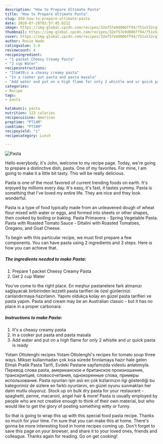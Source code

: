 ```yaml
---
description: "How to Prepare Ultimate Pasta"
title: "How to Prepare Ultimate Pasta"
slug: 650-how-to-prepare-ultimate-pasta
date: 2020-07-28T03:57:45.621Z
image: https://img-global.cpcdn.com/recipes/32ef57e9d006ff94/751x532cq70/pasta-recipe-main-photo.jpg
thumbnail: https://img-global.cpcdn.com/recipes/32ef57e9d006ff94/751x532cq70/pasta-recipe-main-photo.jpg
cover: https://img-global.cpcdn.com/recipes/32ef57e9d006ff94/751x532cq70/pasta-recipe-main-photo.jpg
author: Rosie Wade
ratingvalue: 3.4
reviewcount: 4
recipeingredient:
- "1 packet Cheesy Creamy Pasta"
- "2 cup Water"
recipeinstructions:
- "It&#39;s a cheasy creamy pasta"
- "In a cooker put pasta and pasta masala"
- "Add water and put on a high flame for only 2 whistle and ur quick pasta is ready"
categories:
- Recipe
tags:
- pasta

katakunci: pasta 
nutrition: 123 calories
recipecuisine: American
preptime: "PT14M"
cooktime: "PT34M"
recipeyield: "1"
recipecategory: Lunch

---
```



![Pasta](https://img-global.cpcdn.com/recipes/32ef57e9d006ff94/751x532cq70/pasta-recipe-main-photo.jpg)

Hello everybody, it's John, welcome to my recipe page. Today, we're going to prepare a distinctive dish, pasta. One of my favorites. For mine, I am going to make it a little bit tasty. This will be really delicious.

Pasta is one of the most favored of current trending foods on earth. It's enjoyed by millions every day. It's easy, it's fast, it tastes yummy. Pasta is something that I've loved my entire life. They are nice and they look wonderful.

Pasta is a type of food typically made from an unleavened dough of wheat flour mixed with water or eggs, and formed into sheets or other shapes, then cooked by boiling or baking. Pasta Primavera - Spring Vegetable Pasta. Pasta with Roasted Tomato Sauce - Ditalini with Roasted Tomatoes, Oregano, and Goat Cheese.


To begin with this particular recipe, we must first prepare a few components. You can have pasta using 2 ingredients and 3 steps. Here is how you can achieve that.

<!--inarticleads1-->

##### The ingredients needed to make Pasta:

1. Prepare 1 packet Cheesy Creamy Pasta
1. Get 2 cup Water


You&#39;ve come to the right place. En meşhur pastanelere fark atmanızı sağlayacak birbirinden lezzetli pasta tarifleri ile özel günlerinizi canlandırmaya hazırlanın. Yapımı oldukça kolay en güzel pasta tarifleri ve pasta yapım. Pasta and cream may be an Australian classic - but it has no place in a proper carbonara. 

<!--inarticleads2-->

##### Instructions to make Pasta:

1. It&#39;s a cheasy creamy pasta
1. In a cooker put pasta and pasta masala
1. Add water and put on a high flame for only 2 whistle and ur quick pasta is ready


Yotam Ottolenghi recipes Yotam Ottolenghi&#39;s recipes for tomato soup three ways. Mikser kullanmadan çok kısa sürede fırınlamaya hazır hale gelen Elmalı Pratik Pasta Tarifi, Evdeki Pastane sayfamızda videolu anlatımıyla. Перевод слова pasta, американское и британское произношение, транскрипция, словосочетания, однокоренные слова, примеры использования. Pasta oyunları işin aslı en çok kızlarınızın ilgi gösterdiği bu kategorimiz de sizlere en farklı oyunlarını, en güzel oyunu sunmaktan her daim mutlu oluyoruz. Stock up on bulk dry pasta for your restaurant - spaghetti, penne, macaroni, angel hair &amp; more! Pasta is usually employed by people who are not creative enough to think of their own material, but who would like to get the glory of posting something witty or funny. 

So that is going to wrap this up with this special food pasta recipe. Thanks so much for your time. I'm sure that you can make this at home. There's gonna be more interesting food in home recipes coming up. Don't forget to save this page on your browser, and share it to your loved ones, friends and colleague. Thanks again for reading. Go on get cooking!
